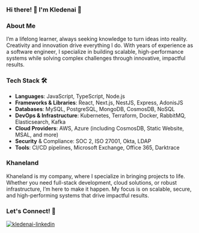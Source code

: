 ### Hi there! 👋 I'm Kledenai 🌱

### About Me

I’m a lifelong learner, always seeking knowledge to turn ideas into reality. Creativity and innovation drive everything I do. With years of experience as a software engineer, I specialize in building scalable, high-performance systems while solving complex challenges through innovative, impactful results.

### Tech Stack 🛠️

- **Languages**: JavaScript, TypeScript, Node.js
- **Frameworks & Libraries**: React, Next.js, NestJS, Express, AdonisJS
- **Databases**: MySQL, PostgreSQL, MongoDB, CosmosDB, NoSQL
- **DevOps & Infrastructure**: Kubernetes, Terraform, Docker, RabbitMQ, Elasticsearch, Kafka
- **Cloud Providers**: AWS, Azure (including CosmosDB, Static Website, MSAL, and more)
- **Security** & Compliance: SOC 2, ISO 27001, Okta, LDAP
- **Tools**: CI/CD pipelines, Microsoft Exchange, Office 365, Darktrace

### Khaneland

Khaneland is my company, where I specialize in bringing projects to life. Whether you need full-stack development, cloud solutions, or robust infrastructure, I’m here to make it happen. My focus is on scalable, secure, and high-performing systems that drive impactful results.

### Let's Connect! 🤝

<div> <a href="https://www.linkedin.com/in/bruno-rocha" target="_blank"><img src="https://img.shields.io/badge/-LinkedIn-%230077B5?style=for-the-badge&logo=linkedin&logoColor=white" alt="kledenai-linkedin"></a> </div>
